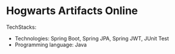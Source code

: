 # Hogwarts Artifacts Online
TechStacks: 
- Technologies: Spring Boot, Spring JPA, Spring JWT, JUnit Test
- Programming language: Java
